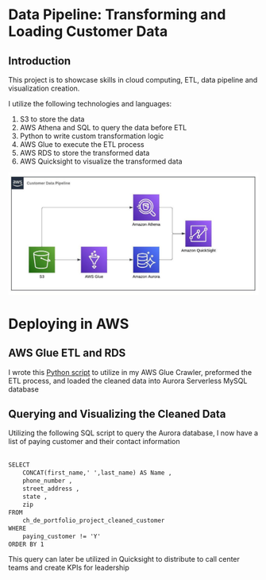 # Data Pipeline: Transforming and Loading Customer Data

## Introduction

This project is to showcase skills in cloud computing, ETL, data pipeline and visualization creation. 

I utilize the following technologies and languages:


1. S3 to store the data 
2. AWS Athena and SQL to query the data before ETL 
3. Python to write custom transformation logic 
4. AWS Glue to execute the ETL process 
5. AWS RDS to store the transformed data 
6. AWS Quicksight to visualize the transformed data 

![Data Pipeline Flow Chart](https://github.com/christianhansonn/PortfolioDataPipeline/blob/main/static/Portfolio%20Project%20Pipeline.jpeg)

# Deploying in AWS

## AWS Glue ETL and RDS

I wrote this [Python script](https://github.com/christianhansonn/PortfolioDataPipeline/blob/main/Glue/clean.ipynb) to utilize in my AWS Glue Crawler, preformed the ETL process, and loaded the cleaned data into Aurora Serverless MySQL database

## Querying and Visualizing the Cleaned Data

Utilizing the following SQL script to query the Aurora database, I now have a list of paying customer and their contact information

```

SELECT
    CONCAT(first_name,' ',last_name) AS Name ,
    phone_number ,
    street_address ,
    state ,
    zip
FROM
    ch_de_portfolio_project_cleaned_customer
WHERE
    paying_customer != 'Y'
ORDER BY 1

```

This query can later be utilized in Quicksight to distribute to call center teams and create KPIs for leadership
